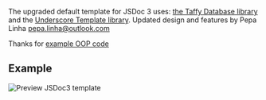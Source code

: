 The upgraded default template for JSDoc 3 uses: [the Taffy Database library](http://taffydb.com/) and the [Underscore Template library](http://documentcloud.github.com/underscore/#template).
Updated design and features by Pepa Linha <pepa.linha@outlook.com>

Thanks for [example OOP code](https://developer.mozilla.org/en-US/docs/Web/JavaScript/Introduction_to_Object-Oriented_JavaScript)


Example
----

![Preview JSDoc3 template](http://blog.webdream.cz/common/images/articles/16/jsdoc3-sablona.png)